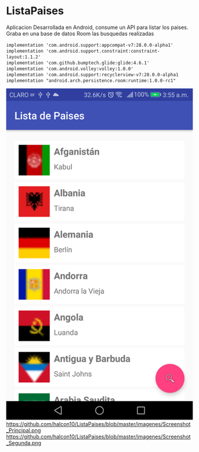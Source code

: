 # ListaPaises

Aplicacion Desarrollada en Android, consume un API para listar los paises.
Graba en una base de datos Room las busquedas realizadas


    implementation 'com.android.support:appcompat-v7:28.0.0-alpha1'
    implementation 'com.android.support.constraint:constraint-layout:1.1.2'
    implementation 'com.github.bumptech.glide:glide:4.6.1'
    implementation 'com.android.volley:volley:1.0.0'
    implementation 'com.android.support:recyclerview-v7:28.0.0-alpha1
    implementation "android.arch.persistence.room:runtime:1.0.0-rc1"
    
![Pantalla Principal](https://github.com/halcon10/ListaPaises/blob/master/imagenes/Screenshot_Principal.png)
https://github.com/halcon10/ListaPaises/blob/master/imagenes/Screenshot_Principal.png
https://github.com/halcon10/ListaPaises/blob/master/imagenes/Screenshot_Segunda.png
